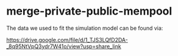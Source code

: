 # merge-private-public-mempool

The data we used to fit the simulation model can be found via:

https://drive.google.com/file/d/1_TJS3LQfD2DA-_8q95NtVpQ3ydr7W41o/view?usp=share_link
